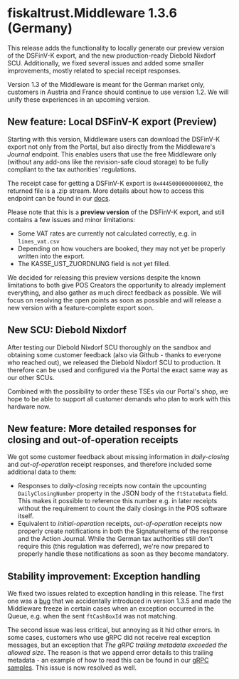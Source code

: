 # fiskaltrust.Middleware 1.3.6 (Germany)
This release adds the functionality to locally generate our preview version of the DSFinV-K export, and the new production-ready Diebold Nixdorf SCU. Additionally, we fixed several issues and added some smaller improvements, mostly related to special receipt responses.

<div class="alert alert-warning" role="alert" style="border-radius: 0">Version 1.3 of the Middleware is meant for the German market only, customers in Austria and France should continue to use version 1.2. We will unify these experiences in an upcoming version.</div>

## New feature: Local DSFinV-K export (Preview)
Starting with this version, Middleware users can download the DSFinV-K export not only from the Portal, but also directly from the Middleware's _Journal_ endpoint. This enables users that use the free Middleware only (without any add-ons like the revision-safe cloud storage) to be fully compliant to the tax authorities' regulations. 

The receipt case for getting a DSFinV-K export is `0x4445000000000002`, the returned file is a .zip stream. More details about how to access this endpoint can be found in our [docs](https://docs.fiskaltrust.cloud/doc/interface-doc/doc/general/function-structures/function-structures.html#journal-function).

Please note that this is a **preview version** of the DSFinV-K export, and still contains a few issues and minor limitations:
- Some VAT rates are currently not calculated correctly, e.g. in `lines_vat.csv`
- Depending on how vouchers are booked, they may not yet be properly written into the export.
- The KASSE_UST_ZUORDNUNG field is not yet filled.

We decided for releasing this preview versions despite the known limitations to both give POS Creators the opportunity to already implement everything, and also gather as much direct feedback as possible. We will focus on resolving the open points as soon as possible and will release a new version with a feature-complete export soon.

## New SCU: Diebold Nixdorf
After testing our Diebold Nixdorf SCU thoroughly on the sandbox and obtaining some customer feedback (also via Github - thanks to everyone who reached out), we released the Diebold Nixdorf SCU to production. It therefore can be used and configured via the Portal the exact same way as our other SCUs.

Combined with the possibility to order these TSEs via our Portal's shop, we hope to be able to support all customer demands who plan to work with this hardware now.

## New feature: More detailed responses for closing and out-of-operation receipts
We got some customer feedback about missing information in _daily-closing_ and _out-of-operation_ receipt responses, and therefore included some additional data to them:
- Responses to _daily-closing_ receipts now contain the upcounting `DailyClosingNumber` property in the JSON body of the `ftStateData` field. This makes it possible to reference this number e.g. in later receipts without the requirement to count the daily closings in the POS software itself.
- Equivalent to _initial-operation_ receipts, _out-of-operation_ receipts now properly create notifications in both the SignatureItems of the response and the Action Journal. While the German tax authorities still don't require this (this regulation was deferred), we're now prepared to properly handle these notifications as soon as they become mandatory.

## Stability improvement: Exception handling
We fixed two issues related to exception handling in this release. The first one was a [bug](https://github.com/fiskaltrust/middleware-interface-dotnet/issues/24) that we accidentally introduced in version 1.3.5 and made the Middleware freeze in certain cases when an exception occurred in the Queue, e.g. when the sent `ftCashBoxId` was not matching. 

The second issue was less critical, but annoying as it hid other errors. In some cases, customers who use gRPC did not receive real exception messages, but an exception that _The gRPC trailing metadata exceeded the allowed size_. The reason is that we append error details to this trailing metadata - an example of how to read this can be found in our [gRPC samples](https://github.com/fiskaltrust/middleware-demo-dotnet/blob/master/src/fiskaltrust.Middleware.Demo.Grpc/Demo.cs#L174). This issue is now resolved as well.
